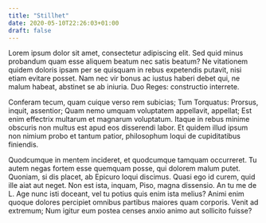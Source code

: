 ```yaml
---
title: "Stillhet"
date: 2020-05-10T22:26:03+01:00
draft: false
---
```


Lorem ipsum dolor sit amet, consectetur adipiscing elit. Sed quid
minus probandum quam esse aliquem beatum nec satis beatum? Ne
vitationem quidem doloris ipsam per se quisquam in rebus expetendis
putavit, nisi etiam evitare posset. Nam nec vir bonus ac iustus haberi
debet qui, ne malum habeat, abstinet se ab iniuria. Duo Reges:
constructio interrete.

Conferam tecum, quam cuique verso rem subicias; Tum Torquatus:
Prorsus, inquit, assentior; Quam nemo umquam voluptatem appellavit,
appellat; Est enim effectrix multarum et magnarum voluptatum. Itaque
in rebus minime obscuris non multus est apud eos disserendi labor. Et
quidem illud ipsum non nimium probo et tantum patior, philosophum
loqui de cupiditatibus finiendis.

Quodcumque in mentem incideret, et quodcumque tamquam occurreret. Tu
autem negas fortem esse quemquam posse, qui dolorem malum
putet. Quoniam, si dis placet, ab Epicuro loqui discimus. Quasi ego id
curem, quid ille aiat aut neget. Non est ista, inquam, Piso, magna
dissensio. An tu me de L. Age nunc isti doceant, vel tu potius quis
enim ista melius? Animi enim quoque dolores percipiet omnibus partibus
maiores quam corporis. Venit ad extremum; Num igitur eum postea censes
anxio animo aut sollicito fuisse?

